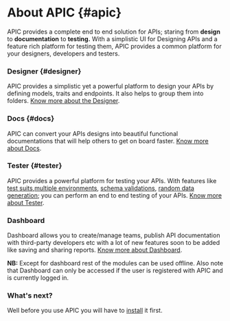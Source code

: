 # About APIC {#apic}

APIC provides a complete end to end solution for APIs; staring from **design** to **documentation** to **testing.** With a simplistic UI for Designing APIs and a feature rich platform for testing them, APIC provides a common platform for your designers, developers and testers.

### Designer {#designer}

APIC provides a simplistic yet a powerful platform to design your APIs by defining models, traits and endpoints. It also helps to group them into folders. [Know more about the Designer](/designer.md).

### Docs {#docs}

APIC can convert your APIs designs into beautiful functional documentations that will help others to get on board faster. [Know more about Docs](/docs.md).

### Tester {#tester}

APIC provides a powerful platform for testing your APIs. With features like [test suits](/tester/creating-test-suits.md),[multiple environments](/tester/using-environments.md), [schema validations](/response-schema-validation.md), [random data generation](/tester/apic-apis-functions.md); you can perform an end to end testing of your APIs. [Know more about Tester](/tester.md).

### Dashboard

Dashboard allows you to create/manage teams, publish API documentation with third-party developers etc with a lot of new features soon to be added like saving and sharing reports. [Know more about Dashboard](/dashboard.md).

**NB:** Except for dashboard rest of the modules can be used offline. Also note that Dashboard can only be accessed if the user is registered with APIC and is currently logged in.

### What's next?

Well before you use APIC you will have to [install](/installing-apic.md) it first.

